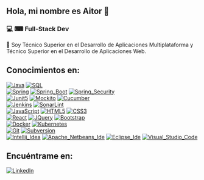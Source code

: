 ## Hola, mi nombre es Aitor 👋

### 💻 ⌨ Full-Stack Dev

💬 Soy Técnico Superior en el Desarrollo de Aplicaciones Multiplataforma y Técnico Superior en el Desarrollo de Aplicaciones Web.

## Conocimientos en:
[![Java](https://img.shields.io/badge/Java-FF0000?style=for-the-badge&logo=openjdk&logoColor=white&labelColor=101010)]()
[![SQL](https://img.shields.io/badge/SQL-4479A1?style=for-the-badge&logo=amazondocumentdb&logoColor=white&labelColor=101010)]()
</br>
[![Spring](https://img.shields.io/badge/Spring-6DB33F?style=for-the-badge&logo=spring&logoColor=white&labelColor=101010)]()
[![Spring_Boot](https://img.shields.io/badge/Spring_boot-6DB33F?style=for-the-badge&logo=spring-boot&logoColor=white&labelColor=101010)]()
[![Spring_Security](https://img.shields.io/badge/Spring_security-6DB33F?style=for-the-badge&logo=spring-security&logoColor=white&labelColor=101010)]()
</br>
[![Junit5](https://img.shields.io/badge/Junit5-25A162?style=for-the-badge&logo=junit5&logoColor=white&labelColor=101010)]()
[![Mockito](https://img.shields.io/badge/Mockito-8D6748?style=for-the-badge&logo=monero&logoColor=white&labelColor=101010)]()
[![Cucumber](https://img.shields.io/badge/Cucumber-23D96C?style=for-the-badge&logo=cucumber&logoColor=white&labelColor=101010)]()
</br>
[![Jenkins](https://img.shields.io/badge/Jenkins-D24939?style=for-the-badge&logo=jenkins&logoColor=white&labelColor=101010)]()
[![SonarLint](https://img.shields.io/badge/SonarLint-CB2029?style=for-the-badge&logo=sonarlint&logoColor=white&labelColor=101010)]()
</br>
[![JavaScript](https://img.shields.io/badge/JavaScript-F7DF1E?style=for-the-badge&logo=javascript&logoColor=white&labelColor=101010)]()
[![HTML5](https://img.shields.io/badge/HTML5-E34F26?style=for-the-badge&logo=html5&logoColor=white&labelColor=101010)]()
[![CSS3](https://img.shields.io/badge/CSS3-1572B6?style=for-the-badge&logo=css3&logoColor=white&labelColor=101010)]()
</br>
[![React](https://img.shields.io/badge/React-61DAFB?style=for-the-badge&logo=react&logoColor=white&labelColor=101010)]()
[![JQuery](https://img.shields.io/badge/JQuery-0769AD?style=for-the-badge&logo=jquery&logoColor=white&labelColor=101010)]()
[![Bootstrap](https://img.shields.io/badge/Bootstrap-7952B3?style=for-the-badge&logo=bootstrap&logoColor=white&labelColor=101010)]()
</br>
[![Docker](https://img.shields.io/badge/Docker-2496ED?style=for-the-badge&logo=docker&logoColor=white&labelColor=101010)]()
[![Kubernetes](https://img.shields.io/badge/kubernetes-326CE5?style=for-the-badge&logo=kubernetes&logoColor=white&labelColor=101010)]()
</br>
[![Git](https://img.shields.io/badge/Git-F05032?style=for-the-badge&logo=git&logoColor=white&labelColor=101010)]()
[![Subversion](https://img.shields.io/badge/Subversion-809CC9?style=for-the-badge&logo=subversion&logoColor=white&labelColor=101010)]()
</br>
[![Intellij_Idea](https://img.shields.io/badge/Intellij_idea-000000?style=for-the-badge&logo=intellij-idea&logoColor=white&labelColor=101010)]()
[![Apache_Netbeans_Ide](https://img.shields.io/badge/Apache_netbeans_ide-1B6AC6?style=for-the-badge&logo=apache-netbeans-ide&logoColor=white&labelColor=101010)]()
[![Eclipse_Ide](https://img.shields.io/badge/Eclipse_Ide-2C2255?style=for-the-badge&logo=eclipse-ide&logoColor=white&labelColor=101010)]()
[![Visual_Studio_Code](https://img.shields.io/badge/Visual_Studio_Code-007ACC?style=for-the-badge&logo=Visual-Studio-Code&logoColor=white&labelColor=101010)]()
</br>

## Encuéntrame en:
[![LinkedIn](https://img.shields.io/badge/LinkedIn-Aitor_Sancho-0077B5?style=for-the-badge&logo=linkedin&logoColor=white&labelColor=101010)](https://www.linkedin.com/in/aitorsancho89/)
